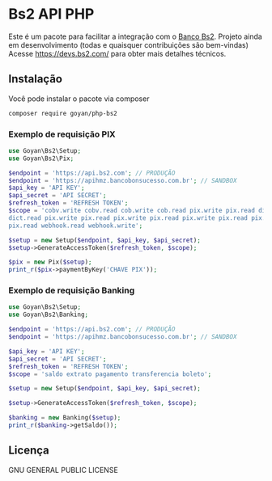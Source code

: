 # Bs2 API PHP

Este é um pacote para facilitar a integração com o [Banco Bs2](https://www.bancobs2.com.br/).
Projeto ainda em desenvolvimento (todas e quaisquer contribuições são bem-vindas)
Acesse <https://devs.bs2.com/> para obter mais detalhes técnicos.

## Instalação

Você pode instalar o pacote via composer

``` bash
composer require goyan/php-bs2
```

### Exemplo de requisição PIX

``` php
use Goyan\Bs2\Setup;
use Goyan\Bs2\Pix;

$endpoint = 'https://api.bs2.com'; // PRODUÇÃO
$endpoint = 'https://apihmz.bancobonsucesso.com.br'; // SANDBOX
$api_key = 'API KEY';
$api_secret = 'API SECRET';
$refresh_token = 'REFRESH TOKEN';
$scope = 'cobv.write cobv.read cob.write cob.read pix.write pix.read dict.write 
dict.read pix.write pix.read pix.write pix.read pix.write pix.read pix.write 
pix.read webhook.read webhook.write';

$setup = new Setup($endpoint, $api_key, $api_secret);
$setup->GenerateAccessToken($refresh_token, $scope);

$pix = new Pix($setup);
print_r($pix->paymentByKey('CHAVE PIX'));

```


### Exemplo de requisição Banking

``` php
use Goyan\Bs2\Setup;
use Goyan\Bs2\Banking;

$endpoint = 'https://api.bs2.com'; // PRODUÇÃO
$endpoint = 'https://apihmz.bancobonsucesso.com.br'; // SANDBOX

$api_key = 'API KEY';
$api_secret = 'API SECRET';
$refresh_token = 'REFRESH TOKEN';
$scope = 'saldo extrato pagamento transferencia boleto';

$setup = new Setup($endpoint, $api_key, $api_secret);

$setup->GenerateAccessToken($refresh_token, $scope);

$banking = new Banking($setup);
print_r($banking->getSaldo());

```
## Licença
GNU GENERAL PUBLIC LICENSE
